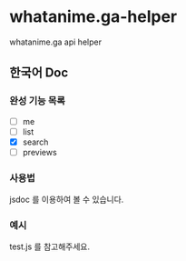 # whatanime.ga-helper
whatanime.ga api helper

## 한국어 Doc

### 완성 기능 목록

- [ ] me
- [ ] list
- [x] search
- [ ] previews

### 사용법

jsdoc 를 이용하여 볼 수 있습니다.

### 예시

test.js 를 참고해주세요.